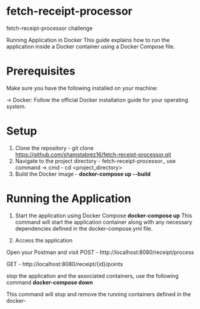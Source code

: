# fetch-receipt-processor
 fetch-receipt-processor challenge
 
Running Application in Docker
This guide explains how to run the application inside a Docker container using a Docker Compose file.

# Prerequisites
Make sure you have the following installed on your machine:

-> Docker: Follow the official Docker installation guide for your operating system.

# Setup
1. Clone the repository - git clone https://github.com/shamstabrez16/fetch-receipt-processor.git
2. Navigate to the project directory - fetch-receipt-processor., use command -> cmd - cd <project_directory>
3. Build the Docker image - **docker-compose up --build**

# Running the Application
1. Start the application using Docker Compose
   **docker-compose up**
This command will start the application container along with any necessary dependencies defined in the docker-compose.yml file.

2. Access the application

Open your Postman and visit 
POST -  http://localhost:8080/receipt/process

GET - http://localhost:8080/receipt/{id}/points

stop the application and the associated containers, use the following command
  **docker-compose down**

This command will stop and remove the running containers defined in the docker-
